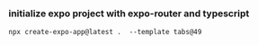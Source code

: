 ### initialize expo project with expo-router and typescript
```shell
npx create-expo-app@latest .  --template tabs@49
```